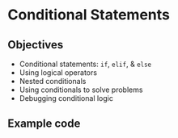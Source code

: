 # Conditional Statements

## Objectives

- Conditional statements: `if`, `elif`, & `else`
- Using logical operators
- Nested conditionals
- Using conditionals to solve problems
- Debugging conditional logic


## Example code

